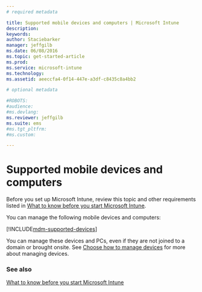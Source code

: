 ```yaml
---
# required metadata

title: Supported mobile devices and computers | Microsoft Intune
description:
keywords:
author: Staciebarker
manager: jeffgilb
ms.date: 06/08/2016
ms.topic: get-started-article
ms.prod:
ms.service: microsoft-intune
ms.technology:
ms.assetid: aeeccfa4-0f14-447e-a3df-c8435c8a4bb2

# optional metadata

#ROBOTS:
#audience:
#ms.devlang:
ms.reviewer: jeffgilb
ms.suite: ems
#ms.tgt_pltfrm:
#ms.custom:

---
```


# Supported mobile devices and computers

Before you set up Microsoft Intune, review this topic and other requirements listed in [What to know before you start Microsoft Intune](what-to-know-before-you-start-microsoft-intune.md). 

You can manage the following mobile devices and computers:

[!INCLUDE[mdm-supported-devices](../includes/mdm-supported-devices.md)] 

You can manage these devices and PCs, even if they are not joined to a domain or brought onsite. See [Choose how to manage devices](/Intune/get-started/choose-how-to-manage-devices) for more about managing devices.


### See also
[What to know before you start Microsoft Intune](what-to-know-before-you-start-microsoft-intune.md)